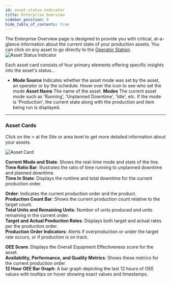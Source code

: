 ```yaml
---
id: asset-status-indicator
title: Enterprise Overview
sidebar_position: 8
hide_table_of_contents: true
---
```

The Enterprise Overview page is designed to provide you with critical, at-a-glance information about the current state of your production assets. 
You can click on any asset to go directly to the [Operator Station](https://kanoa-software.netlify.app/new%20folder%20structure/kanoa-ops/asset-operation).
![Asset Status Indicator](/img/ops-analytics-asset-status-indicator.png)

Each asset card consists of four primary elements offering specific insights into the asset's status...

* **Mode Source** Indicates whether the asset mode was set by the asset, an operator or by the schedule. Hover over the icon to see who set the mode
**Asset Name** The name of the asset. 
**Modes** The current asset mode such as 'Running', 'Unplanned Downtime', 'Idle', etc. If the mode is 'Production', the current state along with the production and item being run is displayed.
***
### Asset Cards
Click on the > at the Site or area level to get more detailed information about your assets.

![Asset Card](/img/ops-analytics-asset-card.png)

**Current Mode and State**: Shows the real-time mode and state of the line.<br />
**Time Ratio Bar**: Illustrates the ratio of time running to unplanned downtime and planned downtime.<br />
**Time In State**: Displays the runtime and total downtime for the current production order.

**Order**: Indicates the current production order and the product.<br />
**Production Count Bar**: Shows the current production count relative to the target count.<br />
**Total Units and Remaining Units**: Number of units produced and units remaining in the current order.<br />
**Target and Actual Production Rates**: Displays both target and actual rates per the production order.<br />
**Production Order Indicators**: Alerts if overproduction or under the target rate occurs, or if production is on track.

**OEE Score**: Displays the Overall Equipment Effectiveness score for the asset.<br />
**Availability, Performance, and Quality Metrics**: Shows these metrics for the current production order.<br />
**12 Hour OEE Bar Graph**: A bar graph depicting the last 12 hours of OEE values with tooltips on hover showing exact values and timestamps. 



